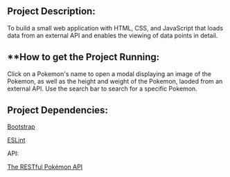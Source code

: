 ## **Project Description**: 

To build a small web application with HTML, CSS, and JavaScript that loads
data from an external API and enables the viewing of data points in detail.

## **How to get the Project Running:

Click on a Pokemon's name to open a modal displaying an image of the Pokemon, as well as the height and weight of the Pokemon, laoded from an external API. Use the search bar to search for a specific Pokemon.

## **Project Dependencies**:

[Bootstrap](https://getbootstrap.com/)

[ESLint](https://eslint.org/)

API:

[The RESTful Pokémon API](https://pokeapi.co/)

